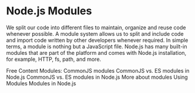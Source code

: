 # Node.js Modules

We split our code into different files to maintain, organize and reuse code whenever possible. A module system allows us to split and include code and import code written by other developers whenever required. In simple terms, a module is nothing but a JavaScript file. Node.js has many built-in modules that are part of the platform and comes with Node.js installation, for example, HTTP, fs, path, and more.

<ResourceGroupTitle>Free Content</ResourceGroupTitle>
<BadgeLink colorScheme='blue' badgeText='Official Docs' href='https://nodejs.org/api/modules.html#modules-commonjs-modules'>Modules: CommonJS modules</BadgeLink>
<BadgeLink colorScheme='yellow' badgeText='Read' href='https://blog.logrocket.com/commonjs-vs-es-modules-node-js/'>CommonJS vs. ES modules in Node.js</BadgeLink>
<BadgeLink badgeText='yellow' colorScheme="yellow" href='https://blog.logrocket.com/commonjs-vs-es-modules-node-js/'>CommonJS vs. ES modules in Node.js</BadgeLink>
<BadgeLink colorScheme='yellow' badgeText='Read' href='https://www.geeksforgeeks.org/node-js-modules/'>More about modules</BadgeLink>
<BadgeLink colorScheme='yellow' badgeText='Read' href='https://www.freecodecamp.org/news/modular-programming-nodejs-npm-modules/'>Using Modules</BadgeLink>
<BadgeLink badgeText='Watch' href='https://www.youtube.com/watch?v=9Amxzvq5LY8&'>Modules in Node.js</BadgeLink>

